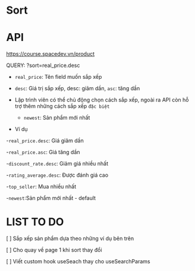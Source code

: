 # Sort

# API

https://course.spacedev.vn/product

QUERY: ?sort=real_price.desc

- `real_price`: Tên field muốn sắp xếp

- `desc`: Giá trị sắp xếp, desc: giãm dần, `asc`: tăng dần

- Lập trình viên có thể chủ động chọn cách sắp xếp, ngoài ra API còn hỗ trợ thêm những cách sắp xếp `đặc biệt`

    - `newest`: Sản phẩm mới nhất




- Ví dụ

-`real_price.desc`: Giá giãm dần

-`real_price.asc`: Giá tăng dần

-`discount_rate.desc`: Giảm giá nhiều nhất

-`rating_average.desc`: Được đánh giá cao

-`top_seller`: Mua nhiều nhất

-`newest`:Sản phẩm mới nhất - default


# LIST TO DO

[ ] Sắp xếp sản phẩm dựa theo những ví dụ bên trên

[ ] Cho quay về page 1 khi sort thay đổi

[ ] Viết custom hook useSeach thay cho useSearchParams
